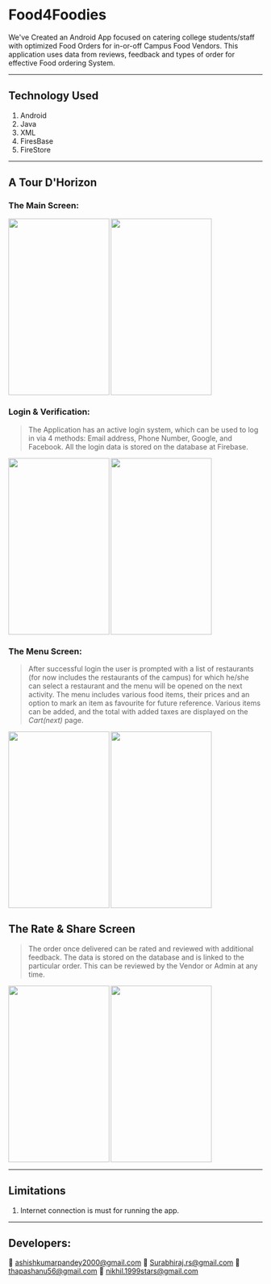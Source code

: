 # Food4Foodies
We've Created an Android App focused on catering college students/staff with optimized Food Orders for in-or-off Campus Food Vendors. This application uses data from reviews, feedback and types of order for effective Food ordering System.

----------------
## Technology Used
1. Android
2. Java
3. XML
4. FiresBase
5. FireStore
----------------
## A Tour D'Horizon 
### The Main Screen:  
> 
<img src="https://raw.githubusercontent.com/NikhilMishra1999/Food-App/master/In-App%20Screenshots/splash%20screen.jpg" width="200" height="350" align="left">
<img src="https://raw.githubusercontent.com/NikhilMishra1999/Food-App/master/In-App%20Screenshots/main%20screen.jpg" width="200" height="350" align="center">

### Login & Verification:
> The Application has an active login system, which can be used to log in via 4 methods: Email address, Phone Number, Google, and Facebook. All the login data is stored on the database at Firebase.
<img src="https://raw.githubusercontent.com/NikhilMishra1999/Food-App/master/In-App%20Screenshots/sign%20up%20screen.jpg" width="200" height="350" align="left">
<img src="https://raw.githubusercontent.com/NikhilMishra1999/Food-App/master/In-App%20Screenshots/otp%20verification.jpg" width="200" height="350" align="center">

### The Menu Screen:
> After successful login the user is prompted with a list of restaurants (for now includes the restaurants of the campus) for which he/she can select a restaurant and the menu will be opened on the next activity. The menu includes various food items, their prices and an option to mark an item as favourite for future reference. Various items can be added, and the total with added taxes are displayed on the *Cart(next)* page. 
<img src="https://raw.githubusercontent.com/NikhilMishra1999/Food-App/master/In-App%20Screenshots/menu%20screen.jpg" width="200" height="350" align="left">
<img src="https://raw.githubusercontent.com/NikhilMishra1999/Food-App/master/In-App%20Screenshots/cart%20screen.jpg" width="200" height="350" align="center">

## The Rate & Share Screen
> The order once delivered can be rated and reviewed with additional feedback. The data is stored on the database and is linked to the particular order. This can be reviewed by the Vendor or Admin at any time.
<img src="https://raw.githubusercontent.com/NikhilMishra1999/Food-App/master/In-App%20Screenshots/rate%20us%20screen.jpg" width="200" height="350" align="left">
<img src="https://raw.githubusercontent.com/NikhilMishra1999/Food-App/master/In-App%20Screenshots/share%20app%20screen.jpg" width="200" height="350" align="center">

----------------
## Limitations
1. Internet connection is must for running the app.

----------------
##  Developers:
:e-mail: ashishkumarpandey2000@gmail.com
:e-mail: Surabhiraj.rs@gmail.com
:e-mail: thapashanu56@gmail.com
:e-mail: nikhil.1999stars@gmail.com
